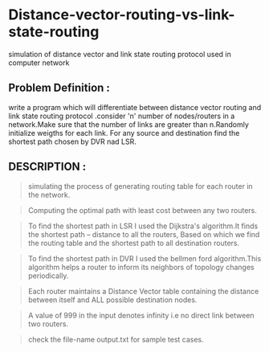 # Distance-vector-routing-vs-link-state-routing
simulation of distance vector and link state routing protocol used in computer network

## Problem Definition :

write a program which will differentiate between distance vector routing and link state routing protocol .consider 'n' number of nodes/routers in a network.Make sure that the number of links are greater than n.Randomly initialize weigths for each link. For any source and destination find the shortest path chosen by DVR nad LSR.

## DESCRIPTION :
  
> simulating the process of generating routing table for each router in the network.
	
> Computing the optimal path with least cost between any two routers.

> To find the shortest path in LSR I used the Dijkstra's algorithm.It finds the shortest path – distance to all the routers,      Based on which we find the routing table and the shortest path to all destination routers.

> To find the shortest path in DVR I used the bellmen ford algorithm.This algorithm helps a router to inform its neighbors of     topology changes periodically.

> Each router maintains a Distance Vector table containing the distance between itself and ALL possible destination nodes.  

> A value of 999 in the input denotes  infinity i.e no direct link between two routers. 

> check the file-name output.txt for sample test cases.
